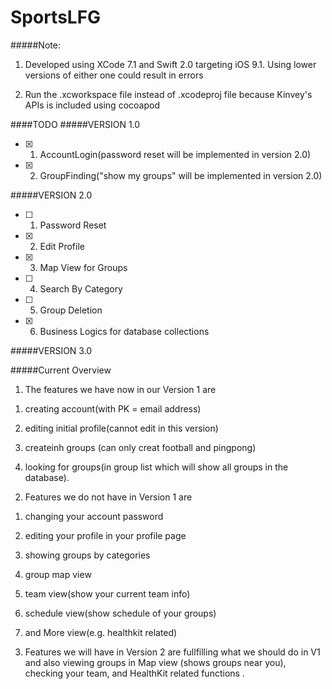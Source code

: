 # SportsLFG
#####Note: 
1. Developed using XCode 7.1 and Swift 2.0 targeting iOS 9.1. Using lower versions of either one could result in errors

2. Run the .xcworkspace file instead of .xcodeproj file because Kinvey's APIs is included using cocoapod


####TODO
#####VERSION 1.0

- [x] 1.  AccountLogin(password reset will be implemented in version 2.0)
- [x] 2.  GroupFinding("show my groups" will be implemented in version 2.0)


#####VERSION 2.0

- [ ] 1.  Password Reset
- [x] 2.  Edit Profile
- [x] 3.  Map View for Groups
- [ ] 4.  Search By Category
- [ ] 5.  Group Deletion
- [x] 6.  Business Logics for database collections 

#####VERSION 3.0




#####Current Overview
1. The features we have now in our Version 1 are 

  1) creating account(with PK = email address)

  2) editing initial profile(cannot edit in this version)

  3) createinh groups (can only creat football and pingpong)

  4) looking for groups(in group list which will show all groups in the database).

2. Features we do not have in Version 1 are 

  1) changing your account password
  
  2) editing your profile in your profile page

  3) showing groups by categories 

  4) group map view

  5) team view(show your current team info)

  6) schedule view(show schedule of your groups)

  7) and More view(e.g. healthkit related)

3. Features we will have in Version 2 are fullfilling what we should do in V1 and also viewing groups in Map view (shows groups near you), checking your team, and HealthKit related functions .


